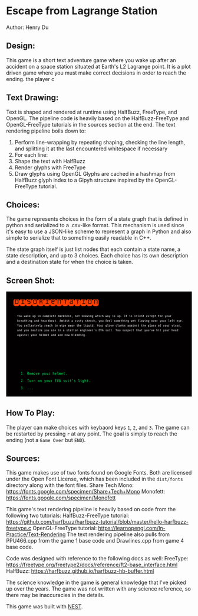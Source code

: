 # Escape from Lagrange Station

Author: Henry Du

## Design:

This game is a short text adventure game where you wake up after an accident on a space station situated at Earth's L2 Lagrange point. It is a plot driven game where you must make correct decisions in order to reach the ending. the player c

## Text Drawing:

Text is shaped and rendered at runtime using HalfBuzz, FreeType, and OpenGL. The pipeline code is heavily based on the HalfBuzz-FreeType and OpenGL-FreeType tutorials in the sources section at the end. The text rendering pipeline boils down to:
1. Perform line-wrapping by repeating shaping, checking the line length, and splitting it at the last encountered whitespace if necessary
2. For each line:
3. Shape the text with HalfBuzz
4. Render glyphs with FreeType
5. Draw glyphs using OpenGL
Glyphs are cached in a hashmap from HalfBuzz glyph index to a Glpyh structure inspired by the OpenGL-FreeType tutorial.

## Choices:

The game represents choices in the form of a state graph that is defined in python and serialized to a .csv-like format. This mechanism is used since it's easy to use a JSON-like scheme to represent a graph in Python and also simple to serialize that to something easily readable in C++.

The state graph itself is just list nodes that each contain a state name, a state description, and up to 3 choices. Each choice has its own description and a destination state for when the choice is taken.

## Screen Shot:

![Screen Shot](screenshot.png)

## How To Play:

The player can make choices with keybaord keys `1`, `2`, and `3`. The game can be restarted by pressing `r` at any point. The goal is simply to reach the ending (not a `Game Over` but `END`).

## Sources:
This game makes use of two fonts found on Google Fonts. Both are licensed under the Open Font License, which has been included in the `dist/fonts` directory along with the font files.
Share Tech Mono: https://fonts.google.com/specimen/Share+Tech+Mono
Monofett: https://fonts.google.com/specimen/Monofett

This game's text rendering pipeline is heavily based on code from the following two tutorials:
HalfBuzz-FreeType tutorial: https://github.com/harfbuzz/harfbuzz-tutorial/blob/master/hello-harfbuzz-freetype.c
OpenGL-FreeType tutorial: https://learnopengl.com/In-Practice/Text-Rendering
The text rendering pipeline also pulls from PPU466.cpp from the game 1 base code and Drawlines.cpp from game 4 base code.

Code was designed with reference to the following docs as well:
FreeType: https://freetype.org/freetype2/docs/reference/ft2-base_interface.html
HalfBuzz: https://harfbuzz.github.io/harfbuzz-hb-buffer.html

The science knowledge in the game is general knowledge that I've picked up over the years. The game was not written with any science reference, so there may be inaccuracies in the details.

This game was built with [NEST](NEST.md).

